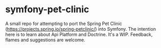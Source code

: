 # symfony-pet-clinic

A small repo for attempting to port the Spring Pet Clinic (https://projects.spring.io/spring-petclinic/) into Symfony. The intention here is to learn about Api Platform and Doctrine. It's a WIP. Feedback, flames and suggestions are welcome.
